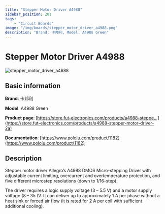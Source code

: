 ```yaml
---
title: "Stepper Motor Driver A4988"
sidebar_position: 201
tags:
    - "Circuit Boards"
image: "/img/boards/stepper_motor_driver_a4988.png"
description: "Brand: 卡邦利, Model: A4988 Green"
---
```

# Stepper Motor Driver A4988

![stepper_motor_driver_a4988](/img/boards/stepper_motor_driver_a4988.png)

## Basic information

**Brand**: 卡邦利

**Model**: A4988 Green

**Product page**: [https://store.fut-electronics.com/products/a4988-steppe...](https://store.fut-electronics.com/products/a4988-stepper-motor-driver-2a)

**Documentation**: [https://www.pololu.com/product/1182](https://www.pololu.com/product/1182)

## Description

Stepper motor driver Allegro’s A4988 DMOS Micro\-stepping Driver with adjustable current limiting, overcurrent and overtemperature protection, and five different microstep resolutions \(down to 1/16\-step\)\.

 

 The driver requires a logic supply voltage \(3 – 5\.5 V\) and a motor supply voltage \(8 – 35 \)V\. It can deliver up to approximately 1 A per phase without a heat sink or forced air flow \(it is rated for 2 A per coil with sufficient additional cooling\)\.

